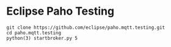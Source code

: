 # Eclipse Paho Testing

```
git clone https://github.com/eclipse/paho.mqtt.testing.git
cd paho.mqtt.testing
python(3) startbroker.py 5
```


